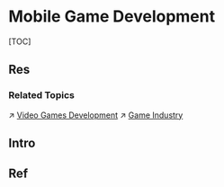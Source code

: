 # Mobile Game Development

[TOC]



## Res
### Related Topics
↗ [Video Games Development](../../🎨%20Computer%20Graphics%20Programming/Video%20Games%20Development/Video%20Games%20Development.md)
↗ [Game Industry](../../../../🗺%20CS%20Overview/Electronics%20&%20Information%20Technologies%20Business%20Fields%20Research/Software%20Industry%20&%20Providers/Entertainment%20Industry/Game%20Industry/Game%20Industry.md)



## Intro



## Ref
